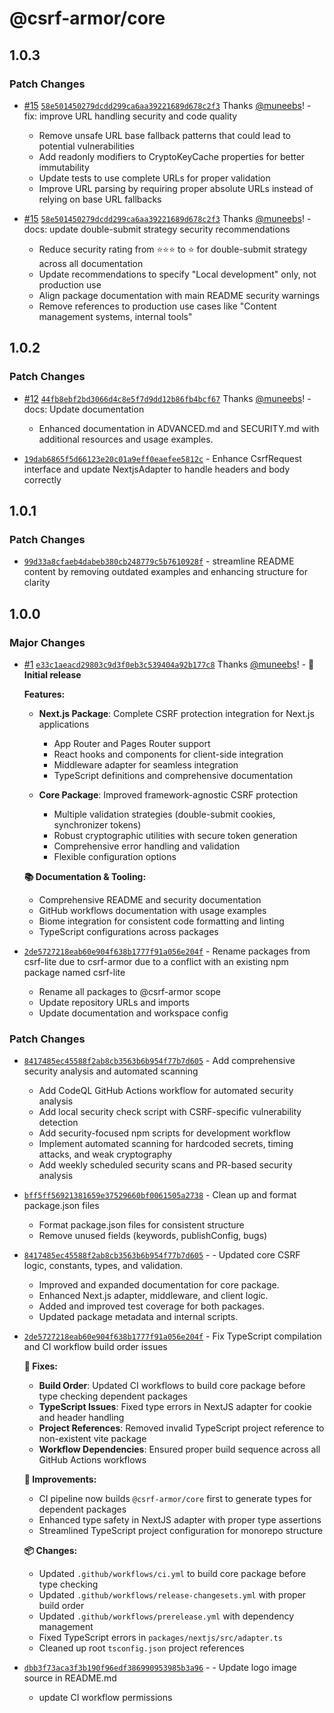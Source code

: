 # @csrf-armor/core

## 1.0.3

### Patch Changes

- [#15](https://github.com/muneebs/csrf-armor/pull/15) [`58e501450279dcdd299ca6aa39221689d678c2f3`](https://github.com/muneebs/csrf-armor/commit/58e501450279dcdd299ca6aa39221689d678c2f3) Thanks [@muneebs](https://github.com/muneebs)! - fix: improve URL handling security and code quality

  - Remove unsafe URL base fallback patterns that could lead to potential vulnerabilities
  - Add readonly modifiers to CryptoKeyCache properties for better immutability
  - Update tests to use complete URLs for proper validation
  - Improve URL parsing by requiring proper absolute URLs instead of relying on base URL fallbacks

- [#15](https://github.com/muneebs/csrf-armor/pull/15) [`58e501450279dcdd299ca6aa39221689d678c2f3`](https://github.com/muneebs/csrf-armor/commit/58e501450279dcdd299ca6aa39221689d678c2f3) Thanks [@muneebs](https://github.com/muneebs)! - docs: update double-submit strategy security recommendations

  - Reduce security rating from ⭐⭐⭐ to ⭐ for double-submit strategy across all documentation
  - Update recommendations to specify "Local development" only, not production use
  - Align package documentation with main README security warnings
  - Remove references to production use cases like "Content management systems, internal tools"

## 1.0.2

### Patch Changes

- [#12](https://github.com/muneebs/csrf-armor/pull/12) [`44fb8ebf2bd3066d4c8e5f7d9dd12b86fb4bcf67`](https://github.com/muneebs/csrf-armor/commit/44fb8ebf2bd3066d4c8e5f7d9dd12b86fb4bcf67) Thanks [@muneebs](https://github.com/muneebs)! - docs: Update documentation

  - Enhanced documentation in ADVANCED.md and SECURITY.md with additional resources and usage examples.

- [`19dab6865f5d66123e20c01a9eff0eaefee5812c`](https://github.com/muneebs/csrf-armor/commit/19dab6865f5d66123e20c01a9eff0eaefee5812c) - Enhance CsrfRequest interface and update NextjsAdapter to handle headers and body correctly

## 1.0.1

### Patch Changes

- [`99d33a8cfaeb4dabeb380cb248779c5b7610928f`](https://github.com/muneebs/csrf-armor/commit/99d33a8cfaeb4dabeb380cb248779c5b7610928f) - streamline README content by removing outdated examples and enhancing structure for clarity

## 1.0.0

### Major Changes

- [#1](https://github.com/muneebs/csrf-armor/pull/1) [`e33c1aeacd29803c9d3f0eb3c539404a92b177c8`](https://github.com/muneebs/csrf-armor/commit/e33c1aeacd29803c9d3f0eb3c539404a92b177c8) Thanks [@muneebs](https://github.com/muneebs)! - **🚀 Initial release**

  **Features:**

  - **Next.js Package**: Complete CSRF protection integration for Next.js applications

    - App Router and Pages Router support
    - React hooks and components for client-side integration
    - Middleware adapter for seamless integration
    - TypeScript definitions and comprehensive documentation

  - **Core Package**: Improved framework-agnostic CSRF protection
    - Multiple validation strategies (double-submit cookies, synchronizer tokens)
    - Robust cryptographic utilities with secure token generation
    - Comprehensive error handling and validation
    - Flexible configuration options

  **📚 Documentation & Tooling:**

  - Comprehensive README and security documentation
  - GitHub workflows documentation with usage examples
  - Biome integration for consistent code formatting and linting
  - TypeScript configurations across packages

- [`2de5727218eab60e904f638b1777f91a056e204f`](https://github.com/muneebs/csrf-armor/commit/2de5727218eab60e904f638b1777f91a056e204f) - Rename packages from csrf-lite due to csrf-armor due to a conflict with an existing npm package named csrf-lite

  - Rename all packages to @csrf-armor scope
  - Update repository URLs and imports
  - Update documentation and workspace config

### Patch Changes

- [`8417485ec45588f2ab8cb3563b6b954f77b7d605`](https://github.com/muneebs/csrf-armor/commit/8417485ec45588f2ab8cb3563b6b954f77b7d605) - Add comprehensive security analysis and automated scanning

  - Add CodeQL GitHub Actions workflow for automated security analysis
  - Add local security check script with CSRF-specific vulnerability detection
  - Add security-focused npm scripts for development workflow
  - Implement automated scanning for hardcoded secrets, timing attacks, and weak cryptography
  - Add weekly scheduled security scans and PR-based security analysis

- [`bff5ff56921381659e37529660bf0061505a2738`](https://github.com/muneebs/csrf-armor/commit/bff5ff56921381659e37529660bf0061505a2738) - Clean up and format package.json files

  - Format package.json files for consistent structure
  - Remove unused fields (keywords, publishConfig, bugs)

- [`8417485ec45588f2ab8cb3563b6b954f77b7d605`](https://github.com/muneebs/csrf-armor/commit/8417485ec45588f2ab8cb3563b6b954f77b7d605) - - Updated core CSRF logic, constants, types, and validation.

  - Improved and expanded documentation for core package.
  - Enhanced Next.js adapter, middleware, and client logic.
  - Added and improved test coverage for both packages.
  - Updated package metadata and internal scripts.

- [`2de5727218eab60e904f638b1777f91a056e204f`](https://github.com/muneebs/csrf-armor/commit/2de5727218eab60e904f638b1777f91a056e204f) - Fix TypeScript compilation and CI workflow build order issues

  **🔧 Fixes:**

  - **Build Order**: Updated CI workflows to build core package before type checking dependent packages
  - **TypeScript Issues**: Fixed type errors in NextJS adapter for cookie and header handling
  - **Project References**: Removed invalid TypeScript project reference to non-existent vite package
  - **Workflow Dependencies**: Ensured proper build sequence across all GitHub Actions workflows

  **🚀 Improvements:**

  - CI pipeline now builds `@csrf-armor/core` first to generate types for dependent packages
  - Enhanced type safety in NextJS adapter with proper type assertions
  - Streamlined TypeScript project configuration for monorepo structure

  **📦 Changes:**

  - Updated `.github/workflows/ci.yml` to build core package before type checking
  - Updated `.github/workflows/release-changesets.yml` with proper build order
  - Updated `.github/workflows/prerelease.yml` with dependency management
  - Fixed TypeScript errors in `packages/nextjs/src/adapter.ts`
  - Cleaned up root `tsconfig.json` project references

- [`dbb3f73aca3f3b190f96edf386990953985b3a96`](https://github.com/muneebs/csrf-armor/commit/dbb3f73aca3f3b190f96edf386990953985b3a96) - - Update logo image source in README.md
  - update CI workflow permissions
